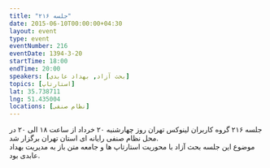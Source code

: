 ```yaml
---
title: "جلسه ۲۱۶"
date: 2015-06-10T00:00:00+04:30
layout: event
type: event
eventNumber: 216
eventDate: 1394-3-20
startTime: 18:00
endTime: 20:00
speakers: [بحث آزاد, بهداد عابدی]
topics: [استارتاپ]
lat: 35.738711
lng: 51.435004
locations: [نظام صنفی]
---
```

جلسه ۲۱۶ گروه کاربران لینوکس تهران روز چهارشنبه ۲۰ خرداد از ساعت ۱۸ الی ۲۰ در محل نظام صنفی رایانه ای استان تهران برگزار شد.  
موضوع این جلسه بحث آزاد با محوریت استارتاپ ها و جامعه متن باز به مدیریت بهداد عابدی بود.